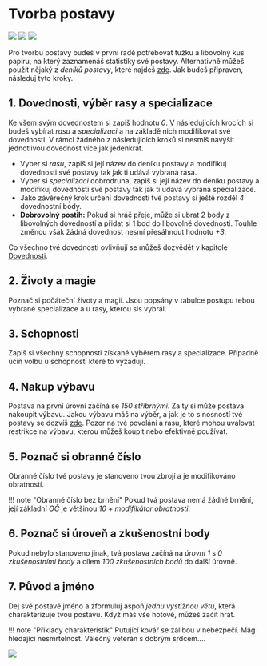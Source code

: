 # Tvorba postavy

<img src="/assets/sep_line.png"/>

<img src="/assets/Tvorba_postavy.png"/>

<img src="/assets/sep_line.png"/>

Pro tvorbu postavy budeš v první řadě potřebovat tužku a libovolný kus papíru, na který zaznamenáš statistiky své postavy. Alternativně můžeš použít nějaký z *deníků postavy*, které najdeš [zde](https://www.tkds.cz/). Jak budeš připraven, následuj tyto kroky.

## 1. Dovednosti, výběr rasy a specializace

Ke všem svým dovednostem si zapiš hodnotu *0*. V následujících krocích si budeš vybírat *rasu* a *specializaci* a na základě nich modifikovat své dovednosti. V rámci žádného z následujících kroků si nesmíš navýšit jednotlivou dovednost více jak jedenkrát.

- Vyber si *rasu*, zapiš si její název do deníku postavy a modifikuj dovednosti své postavy tak jak ti udává vybraná rasa.
- Vyber si *specializaci* dobrodruha, zapiš si její název do deníku postavy a modifikuj dovednosti své postavy tak jak ti udává vybraná specializace.
- Jako závěrečný krok určení dovedností tvé postavy si ještě rozděl *4* dovednostní body.
- **Dobrovolný postih:** Pokud si hráč přeje, může si ubrat 2 body z libovolných dovedností a přidat si 1 bod do libovolné dovednosti. Touhle změnou však žádná dovednost nesmí přesáhnout hodnotu *+3*.

Co všechno tvé dovednosti ovlivňují se můžeš dozvědět v kapitole [Dovednosti](/Dovednosti).

## 2. Životy a magie

Poznač si počáteční životy a magii. Jsou popsány v tabulce postupu tebou vybrané specializace a u rasy, kterou sis vybral.

## 3. Schopnosti

Zapiš si všechny schopnosti získané výběrem rasy a specializace. Případně učiň volbu u schopností které to vyžadují.

## 4. Nakup výbavu

Postava na první úrovni začíná se *150 stříbrnými*. Za ty si může postava nakoupit výbavu. Jakou výbavu máš na výběr, a jak je to s nosností tvé postavy se dozvíš [zde](/Gear/#vybaveni-a-nosnost). Pozor na tvé povolání a rasu, které mohou uvalovat restrikce na výbavu, kterou můžeš koupit nebo efektivně používat.

## 5. Poznač si obranné číslo

Obranné číslo tvé postavy je stanoveno tvou zbrojí a je modifikováno obratností.

!!! note "Obranné číslo bez brnění"
	Pokud tvá postava nemá žádné brnění, její základní *OČ* je většinou *10 + modifikátor obratnosti*.

## 6. Poznač si úroveň a zkušenostní body

Pokud nebylo stanoveno jinak, tvá postava začíná na *úrovni 1* s *0 zkušenostními body* a cílem *100 zkušenostních bodů* do další úrovně.

## 7. Původ a jméno

Dej své postavě jméno a zformuluj aspoň *jednu výstižnou větu*, která charakterizuje tvou postavu. Když máš vše hotové, můžeš začít hrát.

!!! note "Přiklady charakteristik"
	Putující kovář se zálibou v nebezpečí. Mág hledající nesmrtelnost. Válečný veterán s dobrým srdcem....

<img src="/assets/sep_line.png"/>
